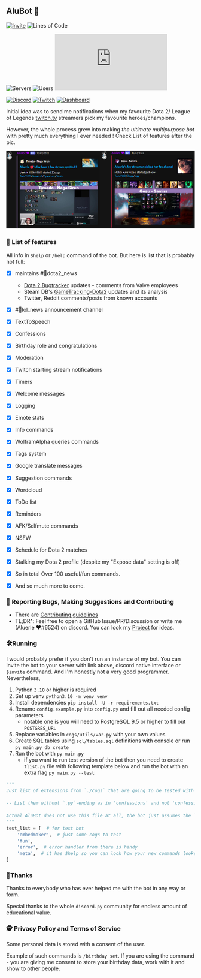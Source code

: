 ## AluBot 💜

[![Invite](https://img.shields.io/badge/Invite%20the%20bot-link-blueviolet?style=for-the-badge&logo=discord)](https://discord.com/api/oauth2/authorize?client_id=713124699663499274&scope=bot+applications.commands&permissions=2199023255551)
![Lines of Code](https://img.shields.io/tokei/lines/github/Aluerie/AluBot?style=for-the-badge&logo=github&color=blueviolet&label=Total%20Lines%20of%20Code)


![Servers](https://img.shields.io/badge/dynamic/json?style=for-the-badge&color=blueviolet&logo=discord&label=total%20servers&query=%24.servers&url=https%3A%2F%2Faluerie.github.io%2FAluBot%2Fapi%2Fdata.json)
![Users](https://img.shields.io/badge/dynamic/json?style=for-the-badge&color=blueviolet&logo=discord&label=total%20users&query=%24.users&url=https%3A%2F%2Faluerie.github.io%2FAluBot%2Fapi%2Fdata.json)
![Updated](https://img.shields.io/badge/dynamic/json?style=for-the-badge&color=blueviolet&logo=none&label=<-%20Info%20updated&query=%24.updated&url=https%3A%2F%2Faluerie.github.io%2FAluBot%2Fapi%2Fdata.json)

[![Discord](https://img.shields.io/discord/702561315478044804?style=for-the-badge&color=blueviolet&label=Chat%20On%20Discord&logo=discord)](https://discord.gg/K8FuDeP)
[![Twitch](https://img.shields.io/twitch/status/aluerie?color=blueviolet&label=follow%20my%20twitch&logo=twitch&style=for-the-badge)](https://www.twitch.tv/Aluerie)
[![Dashboard](https://img.shields.io/badge/bot's%20website-link-blueviolet?style=for-the-badge&logo=google)](https://aluerie.github.io/AluBot/)

Initial idea was to send me notifications  when my favourite  Dota 2/ League of Legends 
[twitch.tv](https://www.twitch.tv/) streamers pick my favourite heroes/champions.

However, the whole process grew into making *the ultimate multipurpose bot*
with pretty much everything I ever needed ! Check List of features after the pic.

<img src="./media/ReadMe/MainFeature.png" alt="alubot preview">

### 📖 List of features

All info in `$help` or `/help` command of the bot. But here is list that is probably not full:
 - [X] maintains #🍋dota2_news
   * [Dota 2 Bugtracker](https://github.com/ValveSoftware/Dota2-Gameplay) updates - comments from Valve employees  
   * Steam DB's [GameTracking-Dota2](https://github.com/SteamDatabase/GameTracking-Dota2) updates and its analysis
   * Twitter, Reddit comments/posts from known accounts
 - [X] #🔬lol_news announcement channel
 - [X] TextToSpeech
 - [X] Confessions
 - [X] Birthday role and congratulations 
 - [X] Moderation
 - [X] Twitch starting stream notifications
 - [X] Timers
 - [X] Welcome messages
 - [X] Logging
 - [X] Emote stats
 - [X] Info commands
 - [X] WolframAlpha queries commands
 - [X] Tags system 
 - [X] Google translate messages
 - [X] Suggestion commands
 - [X] Wordcloud
 - [X] ToDo list
 - [X] Reminders 
 - [X] AFK/Selfmute commands
 - [X] NSFW 
 - [X] Schedule for Dota 2 matches
 - [X] Stalking my Dota 2 profile (despite my "Expose data" setting is off)
 - [X] So in total Over 100 useful/fun commands.
 - [X] And so much more to come.


### 🤝 Reporting Bugs, Making Suggestions and Contributing

* There are [Contributing guidelines](https://github.com/Aluerie/AluBot/blob/main/.github/CONTRIBUTING.md)
* TL;DR^: Feel free to open a GitHub Issue/PR/Discussion or write me (Aluerie ❤#6524) on discord. You can 
look my [Project](https://github.com/users/Aluerie/projects/8/views/1) for ideas.

### 🛠️Running

I would probably prefer if you don't run an instance of my bot. You can invite the bot to your server with link above,
discord native interface or `$invite` command.
And I'm honestly not a very good programmer. Nevertheless, 
1. Python `3.10` or higher is required
2. Set up venv `python3.10 -m venv venv`
3. Install dependencies `pip install -U -r requirements.txt`
4. Rename `config.example.py` into `config.py` and fill out all needed config parameters
   * notable one is you will need to PostgreSQL 9.5 or higher to fill out `POSTGRES_URL` 
5. Replace variables in `cogs/utils/var.py` with your own values
6. Create SQL tables using `sql/tables.sql` definitions with console or run `py main.py db create`
7. Run the bot with `py main.py` 
   * if you want to run test version of the bot then you need to create `tlist.py` file with 
   following template below and run the bot with an extra flag `py main.py --test` 
   
```python
"""
Just list of extensions from `./cogs` that are going to be tested with Testing version of the Bot 

-- List them without `.py`-ending as in 'confessions' and not 'confessions.py'

Actual AluBot does not use this file at all, the bot just assumes the `test_list` empty
"""
test_list = [  # for test bot
    'embedmaker',  # just some cogs to test 
    'fun', 
    'error',  # error handler from there is handy
    'meta',  # it has $help so you can look how your new commands looks here
]
```
### 🤗Thanks 
Thanks to everybody who has ever helped me with the bot in any way or form. 

Special thanks to the whole `discord.py` community for endless amount of educational value.

### 🕵️ Privacy Policy and Terms of Service

Some personal data is stored with a consent of the user.
 
Example of such commands is `/birthday set`. 
If you are using the command - you are giving me consent to store your birthday data, 
work with it and show to other people.
